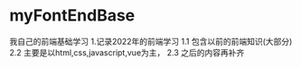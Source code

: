 # myFontEndBase
我自己的前端基础学习
1.记录2022年的前端学习
  1.1 包含以前的前端知识(大部分)
  2.2 主要是以html,css,javascript,vue为主，
  2.3 之后的内容再补齐
 